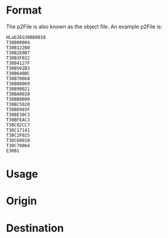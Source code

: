 
# Format #
The p2File is also known as the object file.  An example p2File is:
```
HLab2EG30B00018
T30B00004
T30B122B0
T30B2E0B7
T30B3F022
T30B4127F
T30B502B3
T30B640BC
T30B70068
T30B80069
T30B90021
T30BA0020
T30BB0000
T30BC5020
T30BD903F
T30BE30C3
T30BFEAC3
T30C02CC7
T30C17141
T30C2F025
T30C60010
T30C70064
E30B1
```
# Usage #
# Origin #
# Destination #